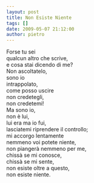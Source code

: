 ```yaml
---
layout: post
title: Non Esiste Niente
tags: []
date: 2009-05-07 21:12:00
author: pietro
---
```

Forse tu sei<br/>qualcun altro che scrive,<br/>e cosa stai dicendo di me?<br/>Non ascoltatelo,<br/>sono io<br/>intrappolato,<br/>come posso uscire<br/>non credetegli,<br/>non credetemi!<br/>Ma sono io,<br/>non è lui,<br/>lui era ma io fui,<br/>lasciatemi riprendere il controllo;<br/>mi accorgo lentamente<br/>nemmeno voi potete niente,<br/>non piangerà nemmeno per me,<br/>chissà se mi conosce,<br/>chissà se mi sente,<br/>non esiste oltre a questo,<br/>non esiste niente.
